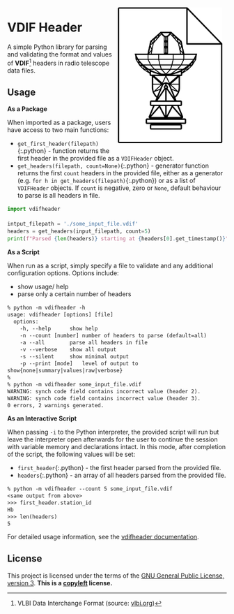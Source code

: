 <img align="right" width="240" src="docs/logo.png" style="padding:10px;">

# VDIF Header
A simple Python library for parsing and validating the format and values of **VDIF**[^1] headers in radio telescope data files.

[^1]: VLBI Data Interchange Format (source: [vlbi.org](https://vlbi.org/wp-content/uploads/2019/03/VDIF_specification_Release_1.1.1.pdf))

## Usage

**As a Package**

When imported as a package, users have access to two main functions:

* `get_first_header(filepath)`{:.python} - function returns the first header in the provided file as a `VDIFHeader` object.
* `get_headers(filepath, count=None)`{:.python} - generator function returns the first `count` headers in the provided file, either as a generator (e.g. `for h in get_headers(filepath)`{:.python}) or as a list of `VDIFHeader` objects. If `count` is negative, zero or `None`, default behaviour to parse is all headers in file.

```python
import vdifheader

intput_filepath = './some_input_file.vdif'
headers = get_headers(input_filepath, count=5)
print(f"Parsed {len(headers)} starting at {headers[0].get_timestamp()}")
```

**As a Script**

When run as a script, simply specify a file to validate and any additional configuration options. Options include:

* show usage/ help
* parse only a certain number of headers

```
% python -m vdifheader -h
usage: vdifheader [options] [file]
  options:
    -h, --help		show help
    -n --count [number]	number of headers to parse (default=all)
    -a --all		parse all headers in file
    -v --verbose	show all output
    -s --silent		show minimal output
    -p --print [mode]	level of output to show{none|summary|values|raw|verbose}
%
% python -m vdifheader some_input_file.vdif
WARNING: synch code field contains incorrect value (header 2).
WARNING: synch code field contains incorrect value (header 3).
0 errors, 2 warnings generated.
```

**As an Interactive Script**

When passing `-i` to the Python interpreter, the provided script will run but leave the interpreter open afterwards for the user to continue the session with variable memory and declarations intact. In this mode, after completion of the script, the following values will be set:

* `first_header`{:.python} - the first header parsed from the provided file.
* `headers`{:.python} - an array of all headers parsed from the provided file.

```
% python -m vdifheader --count 5 some_input_file.vdif
<same output from above>
>>> first_header.station_id
Hb
>>> len(headers)
5
```

For detailed usage information, see the [vdifheader documentation](/docs).

## License

This project is licensed under the terms of the [GNU General Public License, version 3](https://www.gnu.org/licenses/gpl-3.0.en.html). **This is a [copyleft](https://www.gnu.org/licenses/copyleft.en.html) license.**